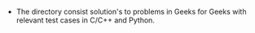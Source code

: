 * The directory consist solution's to problems in Geeks for Geeks with relevant test cases in C/C++ and Python.
